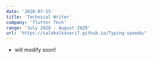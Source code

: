 ```yaml
---
date: '2020-07-15'
title: 'Technical Writer'
company: 'flutter Tech'
range: 'July 2020 - August 2020'
url: 'https://salahalkaseri7.github.io/Typing-speedo/'
---
```


- will modify soon!
